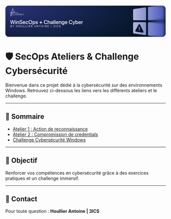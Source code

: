 ![banner](img/image-63.png)
# 🛡️ SecOps Ateliers & Challenge Cybersécurité

Bienvenue dans ce projet dédié à la cybersécurité sur des environnements Windows. Retrouvez ci-dessous les liens vers les différents ateliers et le challenge.

---

## 📜 Sommaire

- [Atelier 1 : Action de reconnaissance](atelier1.md)
- [Atelier 2 : Compromission de credentials](atelier2.md)
- [Challenge Cybersécurité Windows](challengecyber.md)

---

## 🎯 Objectif

Renforcer vos compétences en cybersécurité grâce à des exercices pratiques et un challenge immersif.

---

## 📧 Contact

Pour toute question : **Houllier Antoine | 3ICS**